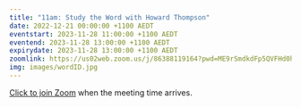 ```yaml
---
title: "11am: Study the Word with Howard Thompson"
date: 2022-12-21 00:00:00 +1100 AEDT
eventstart: 2023-11-28 11:00:00 +1100 AEDT
eventend: 2023-11-28 13:00:00 +1100 AEDT
expirydate: 2023-11-28 13:00:00 +1100 AEDT
zoomlink: https://us02web.zoom.us/j/86388119164?pwd=ME9rSmdkdFp5QVFHd0hIbDZmNXhRQT09
img: images/wordID.jpg
---
```


[Click to join Zoom](https://us02web.zoom.us/j/86388119164?pwd=ME9rSmdkdFp5QVFHd0hIbDZmNXhRQT09) when the meeting time arrives.